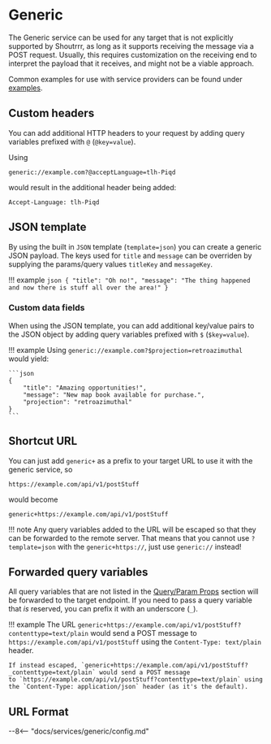 # Generic
The Generic service can be used for any target that is not explicitly supported by Shoutrrr, as long as it
supports receiving the message via a POST request.
Usually, this requires customization on the receiving end to interpret the payload that it receives, and might
not be a viable approach.

Common examples for use with service providers can be found under [examples](../examples/generic.md).

## Custom headers
You can add additional HTTP headers to your request by adding query variables prefixed with `@` (`@key=value`).

Using 
```url
generic://example.com?@acceptLanguage=tlh-Piqd
```
would result in the additional header being added:

```http
Accept-Language: tlh-Piqd
```

## JSON template
By using the built in `JSON` template (`template=json`) you can create a generic JSON payload. The keys used for `title` and `message` can be overriden
by supplying the params/query values `titleKey` and `messageKey`.

!!! example
    ```json
    {
        "title": "Oh no!",
        "message": "The thing happened and now there is stuff all over the area!"
    }
    ```

### Custom data fields
When using the JSON template, you can add additional key/value pairs to the JSON object by adding query variables prefixed with `$` (`$key=value`).

!!! example
    Using `generic://example.com?$projection=retroazimuthal` would yield: 

    ```json
    {
        "title": "Amazing opportunities!",
        "message": "New map book available for purchase.",
        "projection": "retroazimuthal"
    }
    ```

## Shortcut URL
You can just add `generic+` as a prefix to your target URL to use it with the generic service, so
```url
https://example.com/api/v1/postStuff
```
would become
```url
generic+https://example.com/api/v1/postStuff
```

!!! note
    Any query variables added to the URL will be escaped so that they can be forwarded to the remote server. That means that you cannot use `?template=json` with the  `generic+https://`, just use `generic://` instead!

## Forwarded query variables
All query variables that are not listed in the [Query/Param Props](#queryparam_props) section will be
forwarded to the target endpoint.
If you need to pass a query variable that _is_ reserved, you can prefix it with an underscore (`_`).

!!! example
    The URL `generic+https://example.com/api/v1/postStuff?contenttype=text/plain` would send a POST message
    to `https://example.com/api/v1/postStuff` using the `Content-Type: text/plain` header.

    If instead escaped, `generic+https://example.com/api/v1/postStuff?_contenttype=text/plain` would send a POST message
    to `https://example.com/api/v1/postStuff?contenttype=text/plain` using the `Content-Type: application/json` header (as it's the default).


## URL Format

--8<-- "docs/services/generic/config.md"
